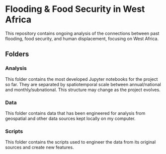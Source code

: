 # Flooding & Food Security in West Africa

This repository contains ongoing analysis of the connections between past flooding, food security, and human displacement, focusing on West Africa. 

## Folders

### Analysis

This folder contains the most developed Jupyter notebooks for the project so far. They are separated by spatiotemporal scale between annual/national and monthly/subnational. This structure may change as the project evolves.

### Data

This folder contains data that has been engineered for analysis from geospatial and other data sources kept locally on my computer.

### Scripts

This folder contains the scripts used to engineer the data from its original sources and create new features. 
